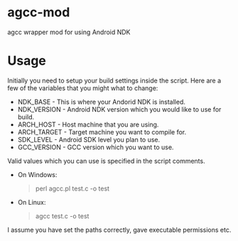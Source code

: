 agcc-mod
========

agcc wrapper mod for using Android NDK

Usage
=====

Initially you need to setup your build settings inside the script. Here are a few of the variables that you might what to change:

- NDK_BASE    - This is where your Andorid NDK is installed.
- NDK_VERSION - Android NDK version which you would like to use for build.
- ARCH_HOST   - Host machine that you are using.
- ARCH_TARGET - Target machine you want to compile for.
- SDK_LEVEL   - Android SDK level you plan to use.
- GCC_VERSION - GCC version which you want to use.

Valid values which you can use is specified in the script comments.

- On Windows:
    > perl agcc.pl test.c -o test


- On Linux:
    > agcc test.c -o test


I assume you have set the paths correctly, gave executable permissions etc.